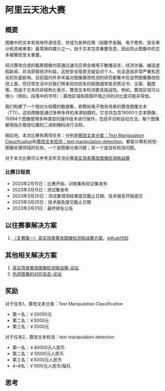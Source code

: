 # 阿里云天池大赛

## 概要

图像中的文本有效地传递信息，并成为各种应用（如数字金融、电子商务、安全审计和资格审查）最常用的媒介之一。由于文本包含重要信息，因此防止图像中的文本被篡改至关重要。

经过篡改合成的截屏图像内容通过通讯应用会被用于散播谣言、经济诈骗、编造虚假新闻、非法获取经济利益，这些安全隐患无疑会对个人、社会造成非常严重和恶劣的负面影响。目前国内外学术届对图像篡改检测的研究都集中在自然图像篡改检测上面，但日常生活中对我们带来风险损失的假图通常是资质证书、文案、截图等。而由于文本的非结构化表示，篡改文本检测更具挑战性。例如，篡改区域可以很小（例如，段落中的字符）；篡改区域和周围环境之间的对比度可能非常低。

我们构建了一个相对大规模的数据集，即模拟电子商务场景的篡改图像文本（TTI）。这些图像是通过多种多样的来源拍摄的。它总共包含19000个文本图像，15994个图像使用多种类型的操作技术进行操作，包括手动和自动方法。每个图像都用指示篡改位置的二进制掩码进行注释。

相应地，本次比赛有两项任务：分别是[篡改文本分类：Text Manipulation Classification](https://tianchi.aliyun.com/competition/entrance/532048/introduction?spm=5176.12281976.0.0.9b5b19e2fU6ZRa)和[篡改文本检测：text manipulation detection](https://tianchi.aliyun.com/competition/entrance/532052/introduction?spm=5176.12281976.0.0.9b5b19e2fU6ZRa)。都是计算机视觉-图像处理领域的任务，一个是图像分类问题；另一个是目标检测问题。

对于本次比赛可以参考去年天池比赛[真实场景篡改图像检测挑战赛](https://tianchi.aliyun.com/competition/entrance/531945/introduction)

### 比赛日程表

* 2023年2月15日：比赛开始、训练集和验证集发布
* 2023年3月15日：测试集发布
* 2023年3月20日：测试集预测结果提交截止日期、技术报告开始提交
* 2023年3月25日：技术报告提交截止日期
* 2023年3月31日：最终排名公告

## 以往赛事解决方案

1. [（复赛第一）真实场景篡改图像检测挑战赛方案](https://tianchi.aliyun.com/forum/postDetail?spm=5176.12586969.0.0.5de17505mGlJPw&postId=356175)，[github代码](https://github.com/Junjue-Wang/Rank1-Ali-Tianchi-Real-World-Image-Forgery-Localization-Challenge?spm=5176.21852664.0.0.7b0f5608Xo00Um)

##  其他相关解决方案

1. [真实场景篡改图像检测挑战赛-论坛](https://tianchi.aliyun.com/competition/entrance/531945/forum)
2. [伪造图像的对抗攻击-论坛](https://tianchi.aliyun.com/competition/entrance/531812/forum?spm=5176.21852664.0.0.54611b4dj8Q2mx)

## 奖励

对于任务1，篡改文本分类：Text Manipulation Classification

* 第一名：￥20000元
* 第二名：￥5000元
* 第三名：￥2000元

对于任务2，篡改文本检测：text manipulation detection

* 第一名：￥40000元人民币
* 第二名：￥10000元人民币
* 第三名：￥5000元人民币
* 4~8名：￥1000元人民币/每队

## 思考

